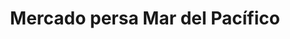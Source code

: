 ---
title: "Mercado persa Mar del Pacífico"
url: /san-antonio/mercado-persa-mar-del-pacifico/
shop: Lebensmittel
---
